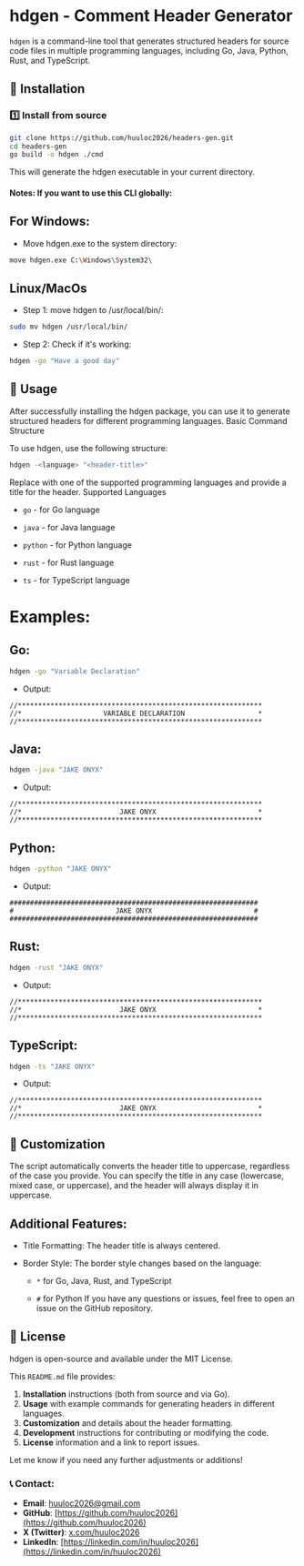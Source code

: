 # hdgen - Comment Header Generator

`hdgen` is a command-line tool that generates structured headers for source code files in multiple programming languages, including Go, Java, Python, Rust, and TypeScript.


## 🚀 Installation

### 1️⃣ Install from source

```sh
git clone https://github.com/huuloc2026/headers-gen.git
cd headers-gen
go build -o hdgen ./cmd
```
This will generate the hdgen executable in your current directory.
#### Notes: If you want to use this CLI globally:
## For Windows:
- Move hdgen.exe to the system directory:
```sh
move hdgen.exe C:\Windows\System32\
```
## Linux/MacOs
- Step 1: move hdgen to /usr/local/bin/:
```sh
sudo mv hdgen /usr/local/bin/
```
- Step 2: Check if it's working:
```sh
hdgen -go "Have a good day"
```
## 🔧 Usage

After successfully installing the hdgen package, you can use it to generate structured headers for different programming languages.
Basic Command Structure

To use hdgen, use the following structure:
```sh
hdgen -<language> "<header-title>"
```
Replace <language> with one of the supported programming languages and provide a title for the header.
Supported Languages

- `go` - for Go language

- `java` - for Java language

- `python` - for Python language

- `rust` - for Rust language

- `ts` - for TypeScript language


# Examples:

## Go:

```sh
hdgen -go "Variable Declaration"
```
- Output:
```
//************************************************************
//*                    VARIABLE DECLARATION                  *
//************************************************************
```

## Java:
```sh
hdgen -java "JAKE ONYX"
```
- Output:
```
//************************************************************
//*                        JAKE ONYX                         *
//************************************************************
```
## Python:

```sh
hdgen -python "JAKE ONYX"
```
- Output:
```
#############################################################
#                         JAKE ONYX                         #
#############################################################
```

## Rust:
```sh
hdgen -rust "JAKE ONYX"
```
- Output:
```
//************************************************************
//*                        JAKE ONYX                         *
//************************************************************
```
## TypeScript:
```sh
hdgen -ts "JAKE ONYX"
```
- Output:
```
//************************************************************
//*                        JAKE ONYX                         *
//************************************************************
```

## 🎨 Customization

The script automatically converts the header title to uppercase, regardless of the case you provide. You can specify the title in any case (lowercase, mixed case, or uppercase), and the header will always display it in uppercase.
## Additional Features:

- Title Formatting: The header title is always centered.

- Border Style: The border style changes based on the language:

    - ```*``` for Go, Java, Rust, and TypeScript

    - ```#``` for Python
If you have any questions or issues, feel free to open an issue on the GitHub repository.
## 🤝 License

hdgen is open-source and available under the MIT License. 

This `README.md` file provides:

1. **Installation** instructions (both from source and via Go).
2. **Usage** with example commands for generating headers in different languages.
3. **Customization** and details about the header formatting.
4. **Development** instructions for contributing or modifying the code.
5. **License** information and a link to report issues.

Let me know if you need any further adjustments or additions!


### 📞 Contact:
- **Email**: [huuloc2026@gmail.com](mailto:huuloc2026@gmail.com)
- **GitHub**: [https://github.com/huuloc2026](https://github.com/huuloc2026)
- **X (Twitter)**: [x.com/huuloc2026](https://x.com/huuloc2026)
- **LinkedIn**: [https://linkedin.com/in/huuloc2026](https://linkedin.com/in/huuloc2026)


